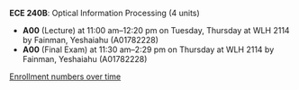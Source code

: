 **ECE 240B**: Optical Information Processing (4 units)

- **A00** (Lecture) at 11:00 am–12:20 pm on Tuesday, Thursday at WLH 2114 by Fainman, Yeshaiahu (A01782228)
- **A00** (Final Exam) at 11:30 am–2:29 pm on Thursday at WLH 2114 by Fainman, Yeshaiahu (A01782228)

[Enrollment numbers over time](./ECE240B.tsv)
